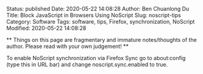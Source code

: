 Status: published
Date: 2020-05-22 14:08:28
Author: Ben Chuanlong Du
Title: Block JavaScript in Browsers Using NoScript
Slug: noscript-tips
Category: Software
Tags: software, tips, Firefox, synchronization, NoScript
Modified: 2020-05-22 14:08:28

**
Things on this page are
fragmentary and immature notes/thoughts of the author.
Please read with your own judgement!
**

To enable NoScript synchronization via Firefox Sync go to about:config (type this in URL bar) 
and change noscript.sync.enabled to true.
